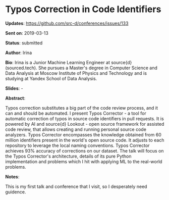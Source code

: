 # Typos Correction in Code Identifiers

**Updates**:  https://github.com/src-d/conferences/issues/133

**Sent on**:  2019-03-13

**Status**:   submitted

**Author**:   Irina

**Bio**: Irina is a Junior Machine Learning Engineer at source{d} (sourced.tech).
She pursues a Master's degree in Computer Science and Data Analysis at Moscow
Institute of Physics and Technology and is studying at Yandex School of Data Analysis.

**Slides**:   -

**Abstract**:

Typos correction substitutes a big part of the code review process, and it can and should be
automated. I present Typos Corrector - a tool for automatic correction of typos in source code 
identifiers in pull requests. It is powered by AI and source{d} Lookout - open source framework 
for assisted code review, that allows creating and running personal source code analyzers.
Typos Corrector encompasses the knowledge obtained from 60 million identifiers present in the 
world's open source code. It adjusts to each repository to leverage the local naming conventions. 
Typos Corrector achieves 93% accuracy of corrections on our dataset.
The talk will focus on the Typos Corrector's architecture, details of its pure Python
implementation and problems which I hit with applying ML to the real-world problems.

**Notes**:

This is my first talk and conference that I visit, so I desperately need guidence.

